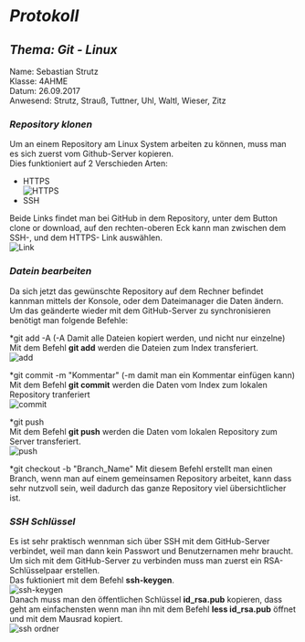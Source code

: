 # *Protokoll*
## *Thema: Git - Linux*
 Name:   Sebastian Strutz  
 Klasse: 4AHME  
 Datum: 26.09.2017  
 Anwesend: Strutz, Strauß, Tuttner, Uhl, Waltl, Wieser, Zitz  
### *Repository klonen*  
Um an einem Repository am Linux System arbeiten zu können, muss man es sich zuerst vom Github-Server kopieren.  
Dies funktioniert auf 2 Verschieden Arten:
* HTTPS  
![HTTPS](https://github.com/HTLMechatronics/m14-la1-sx/blob/strsem13/strsem13/Befehl%20clone.png) 
* SSH  

Beide Links findet man bei GitHub in dem Repository, unter dem Button clone or download, auf den rechten-oberen Eck kann man zwischen dem SSH-, und dem HTTPS- Link auswählen.  
![Link](https://github.com/HTLMechatronics/m14-la1-sx/blob/strsem13/strsem13/Links%20vom%20Repository.png)  

### *Datein bearbeiten*  
Da sich jetzt das gewünschte Repository auf dem Rechner befindet kannman mittels der Konsole, oder dem Dateimanager die Daten ändern. Um das geänderte wieder mit dem GitHub-Server zu synchronisieren benötigt man folgende Befehle:  

*git add -A (-A Damit alle Dateien kopiert werden, und nicht nur einzelne)  
Mit dem Befehl **git add** werden die Dateien zum Index transferiert.  
![add](https://github.com/HTLMechatronics/m14-la1-sx/blob/strsem13/strsem13/git%20add.png)  

*git commit -m "Kommentar" (-m damit man ein Kommentar einfügen kann)  
Mit dem Befehl **git commit** werden die Daten vom Index zum lokalen Repository tranferiert  
![commit](https://github.com/HTLMechatronics/m14-la1-sx/blob/strsem13/strsem13/git%20commit.png)

*git push  
Mit dem Befehl **git push** werden die Daten vom lokalen Repository zum Server transferiert.  
![push](https://github.com/HTLMechatronics/m14-la1-sx/blob/strsem13/strsem13/git%20push.png)  

*git checkout -b "Branch_Name"
Mit diesem Befehl erstellt man einen Branch, wenn man auf einem gemeinsamen Repository arbeitet, kann dass sehr nutzvoll sein, weil dadurch das ganze Repository viel übersichtlicher ist.  

### *SSH Schlüssel*  
Es ist sehr praktisch wennman sich über SSH mit dem GitHub-Server verbindet, weil man dann kein Passwort und Benutzernamen mehr braucht. Um sich mit dem GitHub-Server zu verbinden muss man zuerst ein RSA-Schlüsselpaar erstellen.  
Das fuktioniert mit dem Befehl **ssh-keygen**.    
![ssh-keygen](https://github.com/HTLMechatronics/m14-la1-sx/blob/strsem13/strsem13/ssh-keygen.png)  
Danach muss man den öffentlichen Schlüssel **id_rsa.pub** kopieren, dass geht am einfachensten wenn man ihn mit dem Befehl **less id_rsa.pub** öffnet und mit dem Mausrad kopiert.  
![ssh ordner](https://github.com/HTLMechatronics/m14-la1-sx/blob/strsem13/strsem13/ssh%20ordner.png)  

